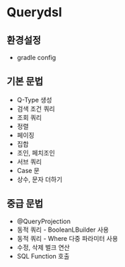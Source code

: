 # Querydsl

## 환경설정
- gradle config

## 기본 문법
- Q-Type 생성
- 검색 조건 쿼리
- 조회 쿼리
- 정렬
- 페이징
- 집합
- 조인, 페치조인
- 서브 쿼리
- Case 문
- 상수, 문자 더하기

## 중급 문법
- @QueryProjection
- 동적 쿼리 - BooleanLBuilder 사용
- 동적 쿼리 - Where 다중 파라미터 사용
- 수정, 삭제 벌크 연산
- SQL Function 호출
